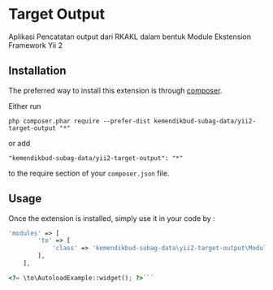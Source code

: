 Target Output
=============
Aplikasi Pencatatan output dari RKAKL dalam bentuk Module Ekstension Framework Yii 2

Installation
------------

The preferred way to install this extension is through [composer](http://getcomposer.org/download/).

Either run

```
php composer.phar require --prefer-dist kemendikbud-subag-data/yii2-target-output "*"
```

or add

```
"kemendikbud-subag-data/yii2-target-output": "*"
```

to the require section of your `composer.json` file.


Usage
-----

Once the extension is installed, simply use it in your code by  :

```php
'modules' => [
        'to' => [
            'class' => 'kemendikbud-subag-data\yii2-target-output\Module',
        ],
    ],
```

```php
<?= \to\AutoloadExample::widget(); ?>```